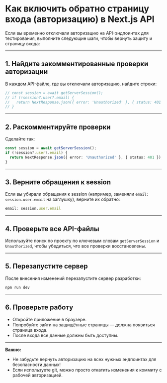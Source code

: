 # Как включить обратно страницу входа (авторизацию) в Next.js API

Если вы временно отключали авторизацию на API-эндпоинтах для тестирования, выполните следующие шаги, чтобы вернуть защиту и страницу входа:

---

## 1. Найдите закомментированные проверки авторизации

В каждом API-файле, где вы отключали авторизацию, найдите строки:

```ts
// const session = await getServerSession();
// if (!session?.user?.email) {
//   return NextResponse.json({ error: 'Unauthorized' }, { status: 401 });
// }
```

---

## 2. Раскомментируйте проверки

Сделайте так:

```ts
const session = await getServerSession();
if (!session?.user?.email) {
  return NextResponse.json({ error: 'Unauthorized' }, { status: 401 });
}
```

---

## 3. Верните обращения к session

Если вы убирали обращения к session (например, заменяли `email: session.user.email` на заглушку), верните их обратно:

```ts
email: session.user.email
```

---

## 4. Проверьте все API-файлы

Используйте поиск по проекту по ключевым словам `getServerSession` и `Unauthorized`, чтобы убедиться, что все проверки восстановлены.

---

## 5. Перезапустите сервер

После внесения изменений перезапустите сервер разработки:

```
npm run dev
```

---

## 6. Проверьте работу

- Откройте приложение в браузере.
- Попробуйте зайти на защищённые страницы — должна появиться страница входа.
- После входа все данные должны быть доступны.

---

**Важно:**
- Не забудьте вернуть авторизацию на всех нужных эндпоинтах для безопасности данных!
- Если используете git, можно просто откатить изменения к коммиту с рабочей авторизацией. 